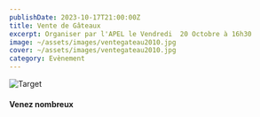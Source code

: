```yaml
---
publishDate: 2023-10-17T21:00:00Z
title: Vente de Gâteaux
excerpt: Organiser par l'APEL le Vendredi  20 Octobre à 16h30
image: ~/assets/images/ventegateau2010.jpg
cover: ~/assets/images/ventegateau2010.jpg
category: Evènement
---
```


![Target](~/assets/images/ventegateau2010.jpg)


#### Venez nombreux